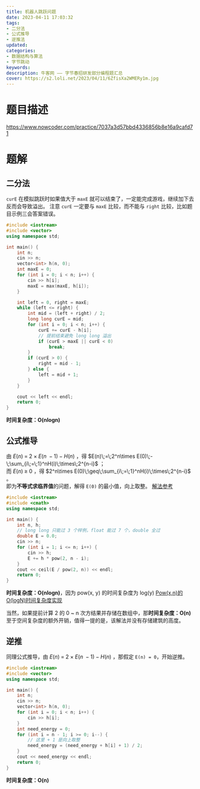 ```yaml
---
title: 机器人跳跃问题
date: 2023-04-11 17:03:32
tags:
- 二分法
- 公式推导
- 逆推法
updated:
categories:
- 数据结构与算法
- 字节跳动
keywords:
description: 牛客网 —— 字节春招研发部分编程题汇总
cover: https://s2.loli.net/2023/04/11/6ZfisXa2WMERy1m.jpg
---
```


# 题目描述
https://www.nowcoder.com/practice/7037a3d57bbd4336856b8e16a9cafd71

# 题解

## 二分法
`curE` 在模拟跳跃时如果值大于 `maxE` 就可以结束了，一定能完成游戏，继续加下去反而会导致溢出。
注意  `curE` 一定要与 `maxE` 比较，而不能与 `right` 比较，比如题目示例三会答案错误。
```C++
#include <iostream>
#include <vector>
using namespace std;

int main() {
	int n;
	cin >> n;
	vector<int> h(n, 0);
	int maxE = 0;
	for (int i = 0; i < n; i++) {
		cin >> h[i];
		maxE = max(maxE, h[i]);
	}

	int left = 0, right = maxE;
	while (left <= right) {
		int mid = (left + right) / 2;
		long long curE = mid;
		for (int i = 0; i < n; i++) {
			curE += curE - h[i];
            // 提前结束避免 long long 溢出
			if (curE > maxE || curE < 0)
				break;
		}
		if (curE > 0) {
			right = mid - 1;
		} else {
			left = mid + 1;
		}
	}

	cout << left << endl;
	return 0;
} 
```
**时间复杂度：O(nlogn)**

## 公式推导
由  $E(n)\;=\;2\times E(n\;-1)\;-\;H(n)$  ，得  $E(n)\;=\;2^n\times E(0)\;-\;\sum_{i\;=\;1}^nH(i)\;\times\;2^{n-i}$  ；  
而  $E(n)\;\geq\;0$  ，得  $2^n\times E(0)\;\geq\;\sum_{i\;=\;1}^nH(i)\;\times\;2^{n-i}$  。  
即为**不等式求临界值**的问题，解得 `E(0)` 的最小值，向上取整。
[解法参考](https://blog.nowcoder.net/n/ee66592c268548f88487e3fe2a3f28ac?f=comment)
```C++
#include <iostream>
#include <cmath>
using namespace std;

int main() {
    int n, h;
    // long long 只能过 3 个样例，float 能过 7 个，double 全过
    double E = 0.0;
    cin >> n;
    for (int i = 1; i <= n; i++) {
        cin >> h;
        E += h * pow(2, n - i);
    }
    cout << ceil(E / pow(2, n)) << endl;
    return 0;
}
```
**时间复杂度：O(nlogn)**，因为 pow(x, y) 的时间复杂度为 log(y)
[Pow(x,n)的O(logN)时间复杂度实现](https://blog.csdn.net/qq_28114615/article/details/84749629)

当然，如果提前计算 2 的 0 ~ n 次方结果并存储在数组中，那**时间复杂度：O(n)**
至于空间复杂度的额外开销，值得一提的是，该解法并没有存储建筑的高度。

## 逆推
同理公式推导，由  $E(n)\;=\;2\times E(n\;-1)\;-\;H(n)$ ，那假定 `E(n) = 0`，开始逆推。
```C++
#include <iostream>
#include <vector>
using namespace std;

int main() {
	int n;
	cin >> n;
	vector<int> h(n, 0);
	for (int i = 0; i < n; i++) {
		cin >> h[i];
	}
	int need_energy = 0;
	for (int i = n - 1; i >= 0; i--) {
		// 这里 + 1 是向上取整
		need_energy = (need_energy + h[i] + 1) / 2;
	}
	cout << need_energy << endl;
	return 0;
} 
```
**时间复杂度：O(n)**